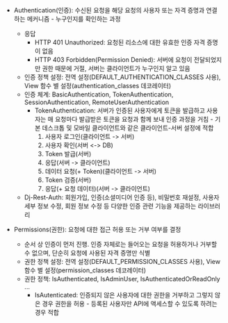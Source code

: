 - Authentication(인증): 수신된 요청을 해당 요청의 사용자 또는 자격 증명과 연결하는 메커니즘 - 누구인지를 확인하는 과정
  - 응답
    - HTTP 401 Unauthorized: 요청된 리소스에 대한 유효한 인증 자격 증명이 없음
    - HTTP 403 Forbidden(Permission Denied): 서버에 요청이 전달되었지만 권한 때문에 거절, 서버는 클라이언트가 누구인지 알고 있음
  - 인증 정책 설정: 전역 설정(DEFAULT_AUTHENTICATION_CLASSES 사용), View 함수 별 설정(authentication_classes 데코레이터)
  - 인증 체계: BasicAuthentication, TokenAuthentication, SessionAuthentication, RemoteUserAuthentication
    - TokenAuthentication: 서버가 인증된 사용자에게 토큰을 발급하고 사용자는 매 요청마다 발급받은 토큰을 요청과 함께 보내 인증 과정을 거침 - 기본 데스크톱 및 모바일 클라이언트와 같은 클라이언트-서버 설정에 적합
      1. 사용자 로그인(클라이언트 -> 서버)
      2. 사용자 확인(서버 <-> DB)
      3. Token 발급(서버)
      4. 응답(서버 -> 클라이언트)
      5. 데이터 요청(+ Token)(클라이언트 -> 서버)
      6. Token 검증(서버)
      7. 응답(+ 요청 데이터)(서버 -> 클라이언트)
  - Dj-Rest-Auth: 회원가입, 인증(소셜미디어 인증 등), 비밀번호 재설정, 사용자 세부 정보 수정, 회원 정보 수정 등 다양한 인증 관련 기능을 제공하는 라이브러리

- Permissions(권한): 요청에 대한 접근 허용 또는 거부 여부를 결정
  - 순서 상 인증이 먼저 진행. 인증 자체로는 들어오는 요청을 허용하거나 거부할 수 없으며, 단순히 요청에 사용된 자격 증명만 식별
  - 권한 정책 설정: 전역 설정(DEFAULT_PERMISSION_CLASSES 사용), View 함수 별 설정(permission_classes 데코레이터)
  - 권한 정책: IsAuthenticated, IsAdminUser, IsAuthenticatedOrReadOnly ...
    - IsAutenticated: 인증되지 않은 사용자에 대한 권한을 거부하고 그렇지 않은 경우 권한을 허용 - 등록된 사용자만 API에 액세스할 수 있도록 하려는 경우 적합